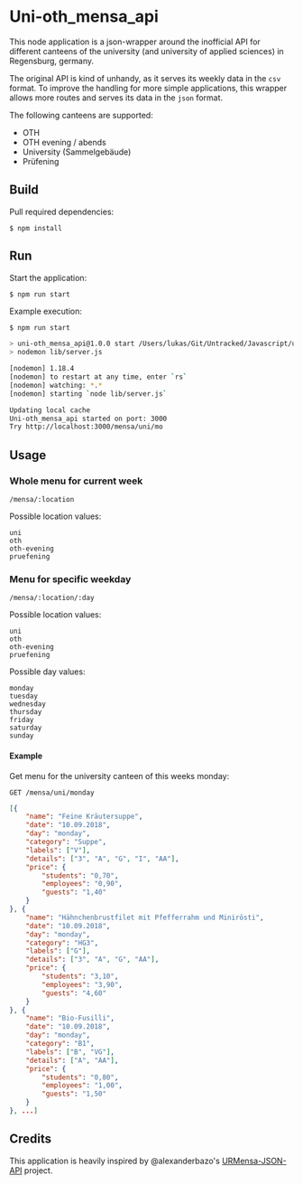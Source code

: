 # Uni-oth_mensa_api

This node application is a json-wrapper around the inofficial API for different canteens of the university (and university of applied sciences) in Regensburg, germany.  

The original API is kind of unhandy, as it serves its weekly data in the `csv` format. To improve the handling for more simple applications, this wrapper allows more routes and serves its data in the `json` format.

The following canteens are supported:

- OTH
- OTH evening / abends
- University (Sammelgebäude)
- Prüfening

## Build

Pull required dependencies:

    $ npm install

## Run

Start the application:

    $ npm run start

Example execution:

```bash
$ npm run start

> uni-oth_mensa_api@1.0.0 start /Users/lukas/Git/Untracked/Javascript/uni-oth_mensa_api
> nodemon lib/server.js

[nodemon] 1.18.4
[nodemon] to restart at any time, enter `rs`
[nodemon] watching: *.*
[nodemon] starting `node lib/server.js`

Updating local cache
Uni-oth_mensa_api started on port: 3000
Try http://localhost:3000/mensa/uni/mo
```

## Usage

### Whole menu for current week

    /mensa/:location

Possible location values:

    uni
    oth
    oth-evening
    pruefening

### Menu for specific weekday

    /mensa/:location/:day

Possible location values:

    uni
    oth
    oth-evening
    pruefening

Possible day values:

    monday
    tuesday
    wednesday
    thursday
    friday
    saturday
    sunday

#### Example

Get menu for the university canteen of this weeks monday:

    GET /mensa/uni/monday

```json
[{
    "name": "Feine Kräutersuppe",
    "date": "10.09.2018",
    "day": "monday",
    "category": "Suppe",
    "labels": ["V"],
    "details": ["3", "A", "G", "I", "AA"],
    "price": {
        "students": "0,70",
        "employees": "0,90",
        "guests": "1,40"
    }
}, {
    "name": "Hähnchenbrustfilet mit Pfefferrahm und Minirösti",
    "date": "10.09.2018",
    "day": "monday",
    "category": "HG3",
    "labels": ["G"],
    "details": ["3", "A", "G", "AA"],
    "price": {
        "students": "3,10",
        "employees": "3,90",
        "guests": "4,60"
    }
}, {
    "name": "Bio-Fusilli",
    "date": "10.09.2018",
    "day": "monday",
    "category": "B1",
    "labels": ["B", "VG"],
    "details": ["A", "AA"],
    "price": {
        "students": "0,80",
        "employees": "1,00",
        "guests": "1,50"
    }
}, ...]
```

## Credits

This application is heavily inspired by @alexanderbazo's [URMensa-JSON-API](https://github.com/alexanderbazo/URMensa-JSON-API) project.